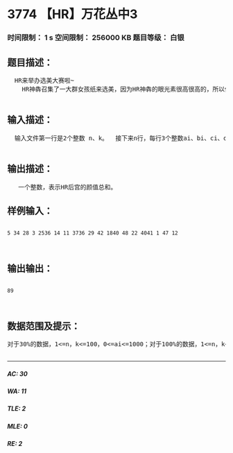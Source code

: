 # 3774 【HR】万花丛中3   
### 时间限制： 1 s     空间限制： 256000 KB     题目等级： 白银  
## 题目描述：  

<pre>
  HR来举办选美大赛啦~  
    HR神犇召集了一大群女孩纸来选美，因为HR神犇的眼光素很高很高的，所以他会从四个角度来选美，颜值，萌值，粘人值，气质值。当然HR神犇是会衡量重轻的，首先应该拥有高颜值，其次是高气质值，再者是较高的萌值，最后是很粘人√  ZX很讨厌HR神犇有太多太多的女孩子，所以ZX规定HR神犇只能选k个妹纸。   HR神犇要你帮他从n个妹纸中选出k个来。  

</pre>
  
  
## 输入描述：  

<pre>
  输入文件第一行是2个整数 n、k。  接下来n行，每行3个整数ai、bi、ci、di，表示第i名妹纸的颜值为ai，萌值为bi，粘人值为ci，气质值为di。  

</pre>
  
  
## 输出描述：  

<pre>
   一个整数，表示HR后宫的颜值总和。 
</pre>
  
  
## 样例输入：  

<pre><code>
5 34 28 3 2536 14 11 3736 29 42 1840 48 22 4041 1 47 12  
  

</code></pre>
  
  
## 输出输出：  

<pre><code>
89  
  

</code></pre>
  
  
## 数据范围及提示：  

<pre>
对于30%的数据，1<=n，k<=100，0<=ai<=1000；对于100%的数据，1<=n，k<=105，0<=ai<=105；输入有坑yoooo_(:з」∠)_  

</pre>
  
  
***  

##### AC: 30  
##### WA: 11  
##### TLE: 2  
##### MLE: 0  
##### RE: 2  
